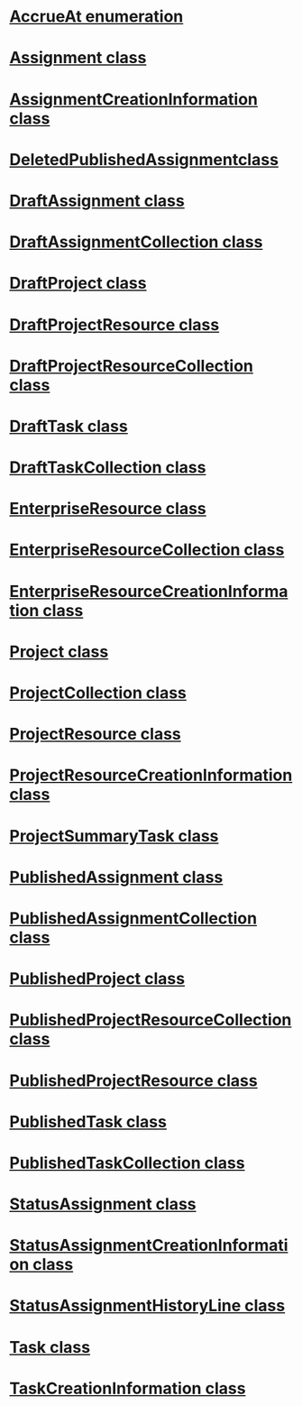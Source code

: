 # [AccrueAt enumeration](AccrueAt.md)
# [Assignment class](Assignment.md)
# [AssignmentCreationInformation class](AssignmentCreationInformation.md)

# [DeletedPublishedAssignmentclass](DeletedPublishedAssignment.md)
# [DraftAssignment class](DraftAssignment.md)
# [DraftAssignmentCollection class](DraftAssignmentCollection.md)
# [DraftProject class](DraftProject.md)
# [DraftProjectResource class](DraftProjectResource.md)
# [DraftProjectResourceCollection class](DraftProjectResourceCollection.md)
# [DraftTask class](DraftTask.md)
# [DraftTaskCollection class](DraftTaskCollection.md)

# [EnterpriseResource class](EnterpriseResource.md)
# [EnterpriseResourceCollection class](EnterpriseResourceCollection.md)
# [EnterpriseResourceCreationInformation class](EnterpriseResourceCreationInformation.md)

# [Project class](Project.md)
# [ProjectCollection class](ProjectCollection.md)
# [ProjectResource class](ProjectResource.md)
# [ProjectResourceCreationInformation class](ProjectResourceCreationInformation.md)
# [ProjectSummaryTask class](ProjectSummaryTask.md)

# [PublishedAssignment class](PublishedAssignment.md)
# [PublishedAssignmentCollection class](PublishedAssignmentCollection.md)
# [PublishedProject class](PublishedProject.md)
# [PublishedProjectResourceCollection class](PublishedProjectResourceCollection.md)
# [PublishedProjectResource class](PublishedProjectResource.md)
# [PublishedTask class](PublishedTask.md)
# [PublishedTaskCollection class](PublishedTaskCollection.md)

# [StatusAssignment class](StatusAssignment.md)
# [StatusAssignmentCreationInformation class](StatusAssignmentCreationInformation.md)
# [StatusAssignmentHistoryLine class](StatusAssignmentHistoryLine.md)

# [Task class](Task.md)
# [TaskCreationInformation class](TaskCreationInformation.md)








 